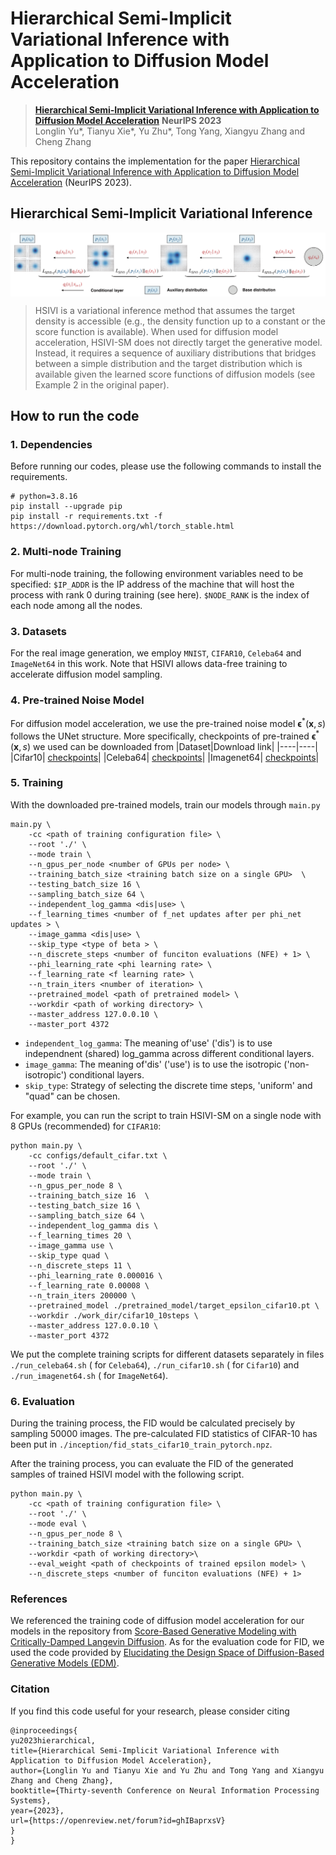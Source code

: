# Hierarchical Semi-Implicit Variational Inference with Application to Diffusion Model Acceleration

> [**Hierarchical Semi-Implicit Variational Inference with Application to Diffusion Model Acceleration**](https://arxiv.org/abs/2310.17153) **NeurIPS 2023** <br>
> Longlin Yu\*, Tianyu Xie\*, Yu Zhu\*, Tong Yang, Xiangyu Zhang and Cheng Zhang <br>

This repository contains the implementation for the paper [Hierarchical Semi-Implicit Variational Inference with Application to Diffusion Model Acceleration](https://arxiv.org/abs/2310.17153) (NeurIPS 2023). 

## Hierarchical Semi-Implicit Variational Inference
<div  align="center">    
 <img src="./fig/sketch.png" width = "1000"  align=center />
</div>

> HSIVI is a variational inference method that assumes the target density is accessible (e.g., the density function up to a constant or the score function is available). 
When used for diffusion model acceleration, HSIVI-SM does not directly target the generative model. Instead, it requires a sequence of auxiliary distributions that bridges between a simple distribution and the target distribution which is available given the learned score functions of diffusion models (see Example 2 in the original paper).

## How to run the code
### 1. Dependencies
Before running our codes, please use the following commands to install the requirements.
```shell script
# python=3.8.16
pip install --upgrade pip
pip install -r requirements.txt -f https://download.pytorch.org/whl/torch_stable.html 
``` 
### 2. Multi-node Training
For multi-node training, the following environment variables need to be specified: `$IP_ADDR` is the IP address of the machine that will host the process with rank 0 during training (see here). `$NODE_RANK` is the index of each node among all the nodes.

### 3. Datasets
For the real image generation, we employ `MNIST`, `CIFAR10`, `Celeba64` and `ImageNet64` in this work. Note that HSIVI allows data-free training to accelerate diffusion model sampling. 

### 4. Pre-trained Noise Model
For diffusion model acceleration, we use the pre-trained noise model $\bm{\epsilon}^*(\bm{x},s)$ follows the UNet structure. 
More specifically, checkpoints of pre-trained $\bm{\epsilon}^*(\bm{x} ,s)$ we used can be downloaded from 
|Dataset|Download link|
|----|----|
|Cifar10| [checkpoints](https://github.com/tqch/ddpm-torch/releases/download/checkpoints/cifar10_2040.pt)|
|Celeba64| [checkpoints](https://drive.google.com/file/d/1-FvG9hqwoVFo4Pp5IEET_gl3hx5AX7H-/view?usp=drive_link)|
|Imagenet64| [checkpoints](https://openaipublic.blob.core.windows.net/diffusion/march-2021/imagenet64_uncond_100M_1500K.pt)|

### 5. Training
With the downloaded pre-trained models, train our models through `main.py`
```
main.py \
    -cc <path of training configuration file> \
    --root './' \
    --mode train \
    --n_gpus_per_node <number of GPUs per node> \
    --training_batch_size <training batch size on a single GPU>  \
    --testing_batch_size 16 \
    --sampling_batch_size 64 \
    --independent_log_gamma <dis|use> \
    --f_learning_times <number of f_net updates after per phi_net updates > \
    --image_gamma <dis|use> \ 
    --skip_type <type of beta > \ 
    --n_discrete_steps <number of funciton evaluations (NFE) + 1> \
    --phi_learning_rate <phi learning rate> \
    --f_learning_rate <f learning rate> \
    --n_train_iters <number of iteration> \
    --pretrained_model <path of pretrained model> \
    --workdir <path of working directory> \
    --master_address 127.0.0.10 \
    --master_port 4372
```
- `independent_log_gamma`: The meaning of'use' ('dis') is to use independnent (shared) log_gamma across different conditional layers.
- `image_gamma`: The meaning of'dis' ('use') is to use the isotropic ('non-isotropic') conditional layers.
- `skip_type`: Strategy of selecting the discrete time steps, 'uniform' and "quad" can be chosen.

For example, you can run the script to train HSIVI-SM on a single node with 8 GPUs (recommended) for `CIFAR10`:
```
python main.py \
    -cc configs/default_cifar.txt \
    --root './' \
    --mode train \
    --n_gpus_per_node 8 \
    --training_batch_size 16  \
    --testing_batch_size 16 \
    --sampling_batch_size 64 \
    --independent_log_gamma dis \
    --f_learning_times 20 \
    --image_gamma use \
    --skip_type quad \
    --n_discrete_steps 11 \
    --phi_learning_rate 0.000016 \
    --f_learning_rate 0.00008 \
    --n_train_iters 200000 \
    --pretrained_model ./pretrained_model/target_epsilon_cifar10.pt \
    --workdir ./work_dir/cifar10_10steps \
    --master_address 127.0.0.10 \
    --master_port 4372
```
We put the complete training scripts for different datasets separately in files `./run_celeba64.sh` ( for `Celeba64`), `./run_cifar10.sh` ( for `Cifar10`) and `./run_imagenet64.sh` ( for `ImageNet64`).
### 6. Evaluation
During the training process, the FID would be calculated precisely by sampling 50000 images. The pre-calculated FID statistics of CIFAR-10 has been put in `./inception/fid_stats_cifar10_train_pytorch.npz`.

After the training process, you can evaluate the FID of the generated samples of trained HSIVI model with the following script. 
```
python main.py \
    -cc <path of training configuration file> \
    --root './' \
    --mode eval \
    --n_gpus_per_node 8 \
    --training_batch_size <training batch size on a single GPU> \
    --workdir <path of working directory>\
    --eval_weight <path of checkpoints of trained epsilon model> \
    --n_discrete_steps <number of funciton evaluations (NFE) + 1>
```

### References
We referenced the training code of diffusion model acceleration for our models in the repository from [Score-Based Generative Modeling with Critically-Damped Langevin Diffusion](https://github.com/nv-tlabs/CLD-SGM). As for the evaluation code for FID, we used the code provided by [Elucidating the Design Space of Diffusion-Based Generative Models (EDM)](https://github.com/NVlabs/edm).

### Citation
If you find this code useful for your research, please consider citing
```
@inproceedings{
yu2023hierarchical,
title={Hierarchical Semi-Implicit Variational Inference with Application to Diffusion Model Acceleration},
author={Longlin Yu and Tianyu Xie and Yu Zhu and Tong Yang and Xiangyu Zhang and Cheng Zhang},
booktitle={Thirty-seventh Conference on Neural Information Processing Systems},
year={2023},
url={https://openreview.net/forum?id=ghIBaprxsV}
}
}
```
